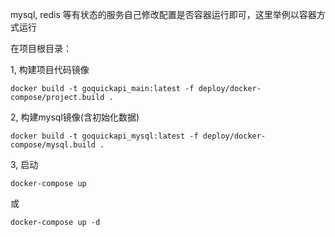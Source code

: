 mysql, redis 等有状态的服务自己修改配置是否容器运行即可，这里举例以容器方式运行

在项目根目录：

1, 构建项目代码镜像

```shell script
docker build -t goquickapi_main:latest -f deploy/docker-compose/project.build .
```
2, 构建mysql镜像(含初始化数据)
```shell script
docker build -t goquickapi_mysql:latest -f deploy/docker-compose/mysql.build . 
```
3, 启动

```shell script
docker-compose up
 ```
或
```shell script
docker-compose up -d
```